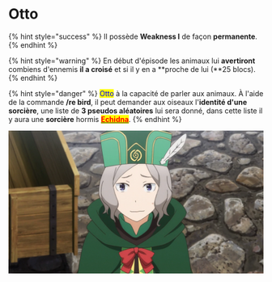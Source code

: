 # Otto

{% hint style="success" %}
Il possède **Weakness I** de façon **permanente**.
{% endhint %}

{% hint style="warning" %}
En début d'épisode les animaux lui **avertiront** combiens d'ennemis **il a croisé** et si il y en a **proche de lui (**25 blocs).
{% endhint %}

{% hint style="danger" %}
<mark style="color:blue;">Otto</mark> à la capacité de parler aux animaux. À l'aide de la commande **/re bird**,                                   il peut demander aux oiseaux l'**identité d'une sorcière**, une liste de **3 pseudos aléatoires** lui sera donné, dans cette liste il y aura une **sorcière** hormis [<mark style="color:red;">**Echidna**</mark>](../sorcieres/echidna.md).
{% endhint %}

![](<../../../.gitbook/assets/image (69).png>)

